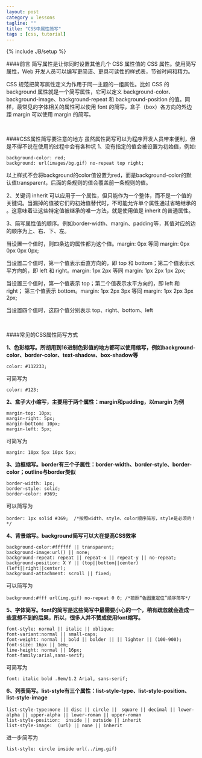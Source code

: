 ```yaml
---
layout: post
category : lessons
tagline: ""
title: "CSS中属性简写"
tags : [css, tutorial]
---
```

{% include JB/setup %}

####前言
简写属性是让你同时设置其他几个 CSS 属性值的 CSS 属性。使用简写属性，Web 开发人员可以编写更简洁、更具可读性的样式表，节省时间和精力。

CSS 规范把简写属性定义为作用于同一主题的一组属性。比如 CSS 的 background 属性就是一个简写属性，它可以定义 background-color、background-image、background-repeat 和 background-position 的值。同样，最常见的字体相关的属性可以使用 font 的简写，盒子（box）各方向的外边距 margin 可以使用 margin 的简写。

<br/>

####CSS属性简写要注意的地方
虽然属性简写可以为程序开发人员带来便利，但是不得不说在使用的过程中会有各种坑
1、没有指定的值会被设置为初始值，例如:

	background-color: red;
	background: url(images/bg.gif) no-repeat top right;

以上样式不会将background的color值设置为red，而是background-color的默认值transparent，后面的条规则的值会覆盖前一条规则的值。

2、关键词 inherit 可以应用于一个属性，但只能作为一个整体，而不是一个值的关键词。当漏掉的值被它们的初始值替代时，不可能允许单个属性通过省略继承的 。这意味着让这些特定值被继承的唯一方法，就是使用值是 inherit 的普通属性。

3、简写属性值的顺序。例如border-width、margin、padding等，其值对应的边的顺序为上、右、下、左。

当设置一个值时，则四条边的属性都为这个值。margin: 0px 等同 margin: 0px 0px 0px 0px;

当设置二个值时，第一个值表示垂直方向的，即 top 和 bottom；第二个值表示水平方向的，即 left 和 right。margin: 1px 2px 等同 margin: 1px 2px 1px 2px;

当设置三个值时，第一个值表示 top；第二个值表示水平方向的，即 left 和 right； 第三个值表示 bottom。margin: 1px 2px 3px 等同 margin: 1px 2px 3px 2px;

当设置四个值时，这四个值分别表示 top、right、bottom、left

<br/>

####常见的CSS属性简写方式

<strong>1、色彩缩写。所胡用到16进制色彩值的地方都可以使用缩写，例如background-color、border-color、text-shadow、box-shadow等</strong>

	color: #112233;

可简写为

	color: #123;


<strong>2、盒子大小缩写，主要用于两个属性：margin和padding，以margin 为例</strong>

	margin-top: 10px;
	margin-right: 5px;
	margin-bottom: 10px;
	margin-left: 5px;

可简写为

	margin: 10px 5px 10px 5px;

<strong>3、边框缩写。border有三个子属性：border-width、border-style、border-color；outline与border类似</strong>

	border-width: 1px;
	border-style: solid;
	border-color: #369;
可以简写为

	border: 1px solid #369;  /*按照width、style、color顺序简写，style是必须的！*/

<strong>4、背景缩写。background简写可以大在提高CSS效率</strong>

	background-color:#ffffff || transparent;
	background-image:url() || none;
	background-repeat: repeat || repeat-x || repeat-y || no-repeat;
	background-position: X Y || (top||bottom||center) (left||right||center);
	background-attachment: scroll || fixed;

可以简写为

	background:#fff url(img.gif) no-repeat 0 0; /*按照“色图重定位”顺序简写*/

<strong>5、字体简写。font的简写是这些简写中最需要小心的一个，稍有疏忽就会造成一些意想不到的后果，所以，很多人并不赞成使用font缩写。</strong>
	
	font-style: normal || italic || oblique;
	font-variant:normal || small-caps;
	font-weight: normal || bold || bolder || || lighter || (100-900);
	font-size: 16px || 1em;
	line-height: normal || 16px;
	font-family:arial,sans-serif;

可简写为

	font: italic bold .8em/1.2 Arial, sans-serif;

<strong>6、列表简写。list-style有三个属性：list-style-type、list-style-position、list-style-image</strong>
	
	list-style-type:none || disc || circle ||　square || decimal || lower-alpha || upper-alpha || lower-roman || upper-roman
	list-style-position:  inside || outside || inherit
	list-style-image:  (url) || none || inherit

进一步简写为

	list-style: circle inside url(../img.gif)


